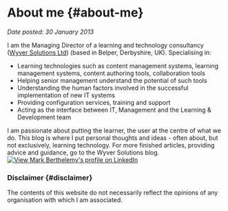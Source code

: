 # About me {#about-me}

_Date posted: 30 January 2013_

I am the Managing Director of a learning and technology consultancy ([Wyver Solutions Ltd](http://www.wyversolutions.co.uk/)) (based in Belper, Derbyshire, UK). Specialising in:

*   Learning technologies such as content management systems, learning management systems, content authoring tools, collaboration tools
*   Helping senior management understand the potential of such tools
*   Understanding the human factors involved in the successful implementation of new IT systems
*   Providing configuration services, training and support
*   Acting as the interface between IT, Management and the Learning & Development team

I am passionate about putting the learner, the user at the centre of what we do. This blog is where I put personal thoughts and ideas - often about, but not exclusively, learning technology. For more finished articles, providing advice and guidance, go to the Wyver Solutions blog. [![View Mark Berthelemy's profile on LinkedIn](./assets/btn_profile_bluetxt_80x15.gif)](http://www.linkedin.com/in/markberthelemy)

### Disclaimer {#disclaimer}

The contents of this website do not necessarily reflect the opinions of any organisation with which I am associated.